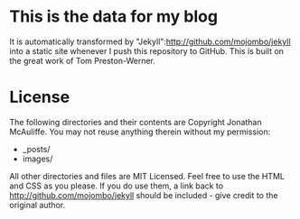 # This is the data for my blog

It is automatically transformed by "Jekyll":http://github.com/mojombo/jekyll into a static site whenever I push this repository to GitHub. This is built on the great work of Tom Preston-Werner.

# License

The following directories and their contents are Copyright Jonathan McAuliffe. You may not reuse anything therein without my permission:

* _posts/
* images/

All other directories and files are MIT Licensed. Feel free to use the HTML and CSS as you please. If you do use them, a link back to http://github.com/mojombo/jekyll should be included - give credit to the original author.
